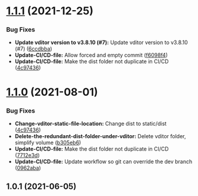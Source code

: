 # [1.1.1](https://github.com/pi-dal/django-vditor/compare/v1.1.0...v1.1.1) (2021-12-25)


 ### Bug Fixes

 * **Update vditor version to v3.8.10 (#7):** Update vditor version to v3.8.10 (#7) ([6ccdbba](https://github.com/pi-dal/django-vditor/commit/6ccdbbad2899288f27e90f8399c303e3906b5497))
 * **Update-CI/CD-file:** Allow forced and empty commit ([f6098f4](https://github.com/pi-dal/django-vditor/commit/f6098f4788279ed7d1c018ab9beabd5ce5a178f4))
 * **Update-CI/CD-file:** Make the dist folder not duplicate in CI/CD ([4c97436](https://github.com/pi-dal/django-vditor/commit/4c9743633565b60e490407d224d11a910216e799))



# [1.1.0](https://github.com/pi-dal/django-vditor/compare/v1.0.1...v1.1.0) (2021-08-01)


### Bug Fixes

* **Change-vditor-static-file-location:** Change dist to static/dist ([4c97436](https://github.com/pi-dal/django-vditor/commit/4c9743633565b60e490407d224d11a910216e799))
* **Delete-the-redundant-dist-folder-under-vditor:** Delete vditor folder, simplify volume ([b305eb6](https://github.com/pi-dal/django-vditor/commit/b305eb635b87ca1a35b97305e7d27573c191e71a))
* **Update-CI/CD-file:** Make the dist folder not duplicate in CI/CD ([7712e3d](https://github.com/pi-dal/django-vditor/commit/7712e3d1f1c8f2805e84b8415a5de7a37360f676))
* **Update-CI/CD-file:** Update workflow so git can override the dev branch ([0962aba](https://github.com/pi-dal/django-vditor/commit/0962aba41e3c553b3d8a2fa24354cd40410cdffc))



## 1.0.1 (2021-06-05)